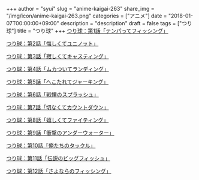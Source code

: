 +++
author = "syui"
slug = "anime-kaigai-263"
share_img = "/img/icon/anime-kaigai-263.png"
categories = ["アニメ"]
date = "2018-01-07T00:00:00+09:00"
description = "description"
draft = false
tags = ["つり球"]
title = "つり球"
+++
<a href="http://asnyaro.blog129.fc2.com/blog-entry-469.html" rel="nofollow" target="_blank" title="つり球：第1話「テンパってフィッシング」">つり球：第1話「テンパってフィッシング」</a>

<a href="http://asnyaro.blog129.fc2.com/blog-entry-474.html" rel="nofollow" target="_blank" title="つり球：第2話「悔しくてユニノット」">つり球：第2話「悔しくてユニノット」</a>

<a href="http://asnyaro.blog129.fc2.com/blog-entry-479.html" rel="nofollow" target="_blank" title="つり球：第3話「寂しくてキャスティング」">つり球：第3話「寂しくてキャスティング」</a>

<a href="http://asnyaro.blog129.fc2.com/blog-entry-485.html" rel="nofollow" target="_blank" title="つり球：第4話「ムカついてランディング」">つり球：第4話「ムカついてランディング」</a>

<a href="http://asnyaro.blog129.fc2.com/blog-entry-490.html" rel="nofollow" target="_blank" title="つり球：第5話「へこたれてジャーキング」">つり球：第5話「へこたれてジャーキング」</a>

<a href="http://asnyaro.blog129.fc2.com/blog-entry-495.html" rel="nofollow" target="_blank" title="つり球：第6話「戦慄のスプラッシュ」">つり球：第6話「戦慄のスプラッシュ」</a>

<a href="http://asnyaro.blog129.fc2.com/blog-entry-500.html" rel="nofollow" target="_blank" title="つり球：第7話「切なくてカウントダウン」">つり球：第7話「切なくてカウントダウン」</a>

<a href="http://asnyaro.blog129.fc2.com/blog-entry-505.html" rel="nofollow" target="_blank" title="つり球：第8話「嬉しくてファイティング」">つり球：第8話「嬉しくてファイティング」</a>

<a href="http://asnyaro.blog129.fc2.com/blog-entry-510.html" rel="nofollow" target="_blank" title="つり球：第9話「衝撃のアンダーウォーター」">つり球：第9話「衝撃のアンダーウォーター」</a>

<a href="http://asnyaro.blog129.fc2.com/blog-entry-515.html" rel="nofollow" target="_blank" title="つり球：第10話「俺たちのタックル」">つり球：第10話「俺たちのタックル」</a>

<a href="http://asnyaro.blog129.fc2.com/blog-entry-520.html" rel="nofollow" target="_blank" title="つり球：第11話「伝説のビッグフィッシュ」">つり球：第11話「伝説のビッグフィッシュ」</a>

<a href="http://asnyaro.blog129.fc2.com/blog-entry-525.html" rel="nofollow" target="_blank" title="つり球：第12話「さよならのフィッシング」">つり球：第12話「さよならのフィッシング」</a>

